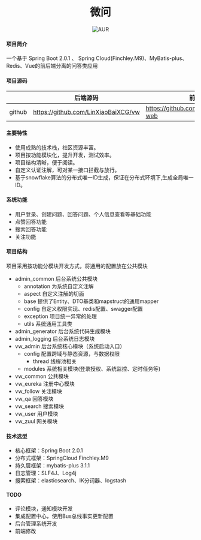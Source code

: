 <h1 style="text-align: center">微问</h1>
<div style="text-align: center">

![AUR](https://img.shields.io/badge/license-Apache%20License%202.0-blue.svg)

</div>

#### 项目简介
一个基于 Spring Boot 2.0.1 、 Spring Cloud(Finchley.M9)、MyBatis-plus、Redis、Vue的前后端分离的问答类应用

#### 项目源码

|     |   后端源码  |   前端源码  |
|---  |--- | --- |
|  github   |  https://github.com/LinXiaoBaiXCG/vw   |  https://github.com/LinXiaoBaiXCG/vw-web   |

#### 主要特性
* 使用成熟的技术栈，社区资源丰富。
* 项目按功能模块化，提升开发，测试效率。
* 项目结构清晰，便于阅读。
* 自定义认证注解，可对某一接口拦截与放行。
* 基于snowflake算法的分布式唯一ID生成，保证在分布式环境下,生成全局唯一ID。

####  系统功能
* 用户登录、创建问题、回答问题、个人信息查看等基础功能
* 点赞回答功能
* 搜索回答功能
* 关注功能

#### 项目结构
项目采用按功能分模块开发方式，将通用的配置放在公共模块
- admin_common 后台系统公共模块
    - annotation 为系统自定义注解
    - aspect 自定义注解的切面
    - base 提供了Entity、DTO基类和mapstruct的通用mapper
    - config 自定义权限实现、redis配置、swagger配置
    - exception 项目统一异常的处理
    - utils 系统通用工具类
- admin_generator 后台系统代码生成模块
- admin_logging 后台系统日志模块
- vw_admin 后台系统核心模块（系统启动入口）
	- config 配置跨域与静态资源，与数据权限
	    - thread 线程池相关
	- modules 系统相关模块(登录授权、系统监控、定时任务等)
- vw_common 公共模块
- vw_eureka 注册中心模块
- vw_follow 关注模块
- vw_qa 回答模块
- vw_search 搜索模块
- vw_user 用户模块
- vw_zuul 网关模块

#### 技术选型
* 核心框架：Spring Boot 2.0.1
* 分布式框架：SpringCloud Finchley.M9
* 持久层框架：mybatis-plus 3.1.1
* 日志管理：SLF4J、Log4j
* 搜索框架：elasticsearch、IK分词器、logstash

#### TODO
* 评论模块，通知模块开发
* 集成配置中心，使用Bus总线事实更新配置
* 后台管理系统开发
* 前端修改